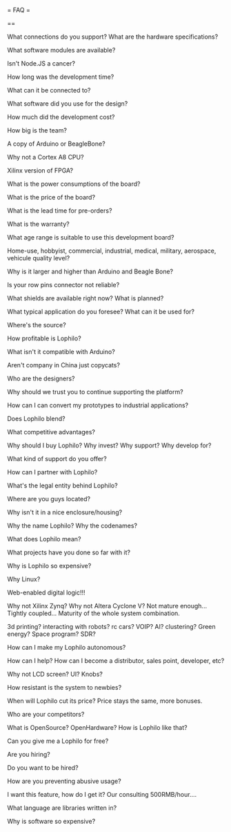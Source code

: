 = FAQ =

== 

What connections do you support? What are the hardware specifications?

What software modules are available?

Isn't Node.JS a cancer?

How long was the development time?

What can it be connected to?

What software did you use for the design?

How much did the development cost?

How big is the team?

A copy of Arduino or BeagleBone?

Why not a Cortex A8 CPU?

Xilinx version of FPGA?

What is the power consumptions of the board?

What is the price of the board?

What is the lead time for pre-orders?

What is the warranty?

What age range is suitable to use this development board?

Home-use, hobbyist, commercial, industrial, medical, military, aerospace, vehicule quality level?

Why is it larger and higher than Arduino and Beagle Bone?

Is your row pins connector not reliable?

What shields are available right now? What is planned?

What typical application do you foresee? What can it be used for?

Where's the source?

How profitable is Lophilo?

What isn't it compatible with Arduino?

Aren't company in China just copycats? 

Who are the designers?

Why should we trust you to continue supporting the platform?

How can I can convert my prototypes to industrial applications?

Does Lophilo blend?

What competitive advantages?

Why should I buy Lophilo? Why invest? Why support? Why develop for?

What kind of support do you offer?

How can I partner with Lophilo?

What's the legal entity behind Lophilo?

Where are you guys located?

Why isn't it in a nice enclosure/housing?

Why the name Lophilo? Why the codenames?

What does Lophilo mean?

What projects have you done so far with it?

Why is Lophilo so expensive?

Why Linux?

Web-enabled digital logic!!!

Why not Xilinx Zynq? Why not Altera Cyclone V? Not mature enough... Tightly coupled...  Maturity of the whole system combination.

3d printing? interacting with robots? rc cars? VOIP? AI? clustering? Green energy? Space program? SDR?

How can I make my Lophilo autonomous?

How can I help? How can I become a distributor, sales point, developer, etc?

Why not LCD screen? UI? Knobs?

How resistant is the system to newbies?

When will Lophilo cut its price? Price stays the same, more bonuses.

Who are your competitors?

What is OpenSource? OpenHardware? How is Lophilo like that?

Can you give me a Lophilo for free?

Are you hiring?

Do you want to be hired?

How are you preventing abusive usage?

I want this feature, how do I get it? Our consulting 500RMB/hour....

What language are libraries written in?

Why is software so expensive?